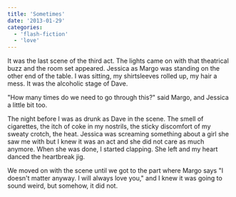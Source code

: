 ```yaml
---
title: 'Sometimes'
date: '2013-01-29'
categories:
  - 'flash-fiction'
  - 'love'
---
```


It was the last scene of the third act. The lights came on with that theatrical
buzz and the room set appeared. Jessica as Margo was standing on the other end
of the table. I was sitting, my shirtsleeves rolled up, my hair a mess. It was
the alcoholic stage of Dave.

"How many times do we need to go through this?" said Margo, and Jessica a little
bit too.

The night before I was as drunk as Dave in the scene. The smell of cigarettes,
the itch of coke in my nostrils, the sticky discomfort of my sweaty crotch, the
heat. Jessica was screaming something about a girl she saw me with but I knew it
was an act and she did not care as much anymore. When she was done, I started
clapping. She left and my heart danced the heartbreak jig.

We moved on with the scene until we got to the part where Margo says "I doesn't
matter anyway. I will always love you," and I knew it was going to sound weird,
but somehow, it did not.
